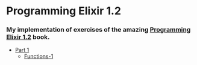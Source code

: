 # Programming Elixir 1.2

### My implementation of exercises of the amazing [Programming Elixir 1.2](https://pragprog.com/book/elixir12/programming-elixir-1-2) book.

- [Part 1](part1)
  - [Functions-1](part1/functions-1)

